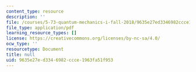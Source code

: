 ```yaml
---
content_type: resource
description: ''
file: /courses/5-73-quantum-mechanics-i-fall-2018/9635e27ed3346982ccce1963fa51f953_MIT5_73F18_Lec24.pdf
file_type: application/pdf
learning_resource_types: []
license: https://creativecommons.org/licenses/by-nc-sa/4.0/
ocw_type: ''
resourcetype: Document
title: null
uid: 9635e27e-d334-6982-ccce-1963fa51f953
---
```

